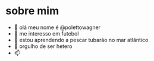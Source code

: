 # sobre mim
 
- 👋 olá meu nome é @polettowagner
- 👀 me interesso em futebol
- 🌱 estou aprendendo a pescar tubarão no mar atlântico
- 💞️ orgulho de ser hetero
- 📫 
<!---
polettowagner/polettowagner is a ✨ special ✨ repository because its `README.md` (this file) appears on your GitHub profile.
You can click the Preview link to take a look at your changes.
--->

